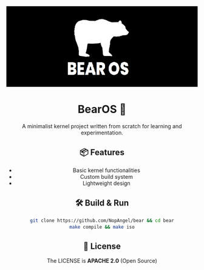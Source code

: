 <center>


<img src="./images/banner.png" style="text-align:center;width:600px;" />

# BearOS 🐻

A minimalist kernel project written from scratch for learning and experimentation.

## 📦 Features
- Basic kernel functionalities
- Custom build system
- Lightweight design

## 🛠️ Build & Run
```bash
git clone https://github.com/NopAngel/bear && cd bear
make compile && make iso
```

## 📜 License

The LICENSE is **APACHE 2.0** (Open Source)

</center>
